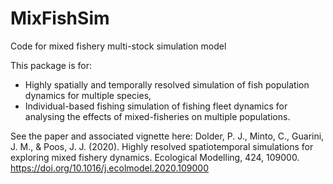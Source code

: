 # MixFishSim
Code for mixed fishery multi-stock simulation model

This package is for:

- Highly spatially and temporally resolved simulation of fish population dynamics for multiple species,
- Individual-based fishing simulation of fishing fleet dynamics for analysing the effects of mixed-fisheries on multiple populations.

See the paper and associated vignette here:
Dolder, P. J., Minto, C., Guarini, J. M., & Poos, J. J. (2020). Highly resolved spatiotemporal simulations for exploring mixed fishery dynamics. Ecological Modelling, 424, 109000. https://doi.org/10.1016/j.ecolmodel.2020.109000
